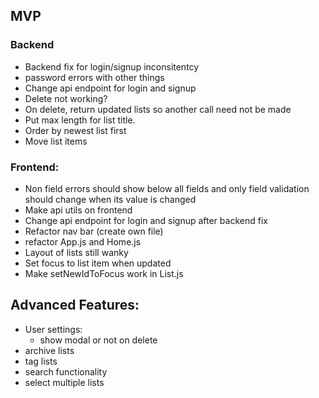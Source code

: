 ## MVP

### Backend

- Backend fix for login/signup inconsitentcy
- password errors with other things
- Change api endpoint for login and signup
- Delete not working?
- On delete, return updated lists so another call need not be made
- Put max length for list title.
- Order by newest list first
- Move list items

### Frontend:

- Non field errors should show below all fields and only field validation should
  change when its value is changed
- Make api utils on frontend
- Change api endpoint for login and signup after backend fix
- Refactor nav bar (create own file)
- refactor App.js and Home.js
- Layout of lists still wanky
- Set focus to list item when updated
- Make setNewIdToFocus work in List.js

## Advanced Features:

- User settings:
  - show modal or not on delete
- archive lists
- tag lists
- search functionality
- select multiple lists
